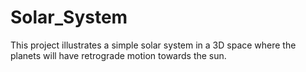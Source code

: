 # Solar_System
This project illustrates a simple solar system in a 3D space where the planets will have retrograde motion towards the sun.
